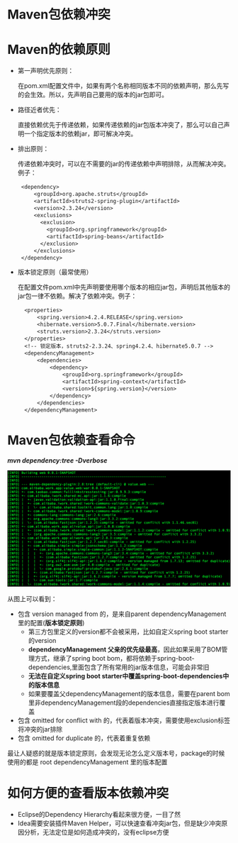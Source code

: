 # Maven包依赖冲突 

# Maven的依赖原则
  * 第一声明优先原则：
     
     在pom.xml配置文件中，如果有两个名称相同版本不同的依赖声明，那么先写的会生效。所以，先声明自己要用的版本的jar包即可。

  * 路径近者优先：
 
     直接依赖优先于传递依赖，如果传递依赖的jar包版本冲突了，那么可以自己声明一个指定版本的依赖jar，即可解决冲突。

  * 排出原则：
     
     传递依赖冲突时，可以在不需要的jar的传递依赖中声明排除，从而解决冲突。例子：
   
       ```
        <dependency>
            <groupId>org.apache.struts</groupId>
            <artifactId>struts2-spring-plugin</artifactId>
            <version>2.3.24</version>
            <exclusions>
              <exclusion>
                <groupId>org.springframework</groupId>
                <artifactId>spring-beans</artifactId>
              </exclusion>
            </exclusions>
        </dependency>
      ```

   * 版本锁定原则（最常使用）

     在配置文件pom.xml中先声明要使用哪个版本的相应jar包，声明后其他版本的jar包一律不依赖。解决了依赖冲突。例子：
    
      ```
        <properties>
            <spring.version>4.2.4.RELEASE</spring.version>
            <hibernate.version>5.0.7.Final</hibernate.version>
            <struts.version>2.3.24</struts.version>
        </properties>
        <!-- 锁定版本，struts2-2.3.24、spring4.2.4、hibernate5.0.7 -->
        <dependencyManagement>
            <dependencies>
                <dependency>
                    <groupId>org.springframework</groupId>
                    <artifactId>spring-context</artifactId>
                    <version>${spring.version}</version>
                </dependency>
            </dependencies>
        </dependencyManagement>
      ```
# Maven包依赖查看命令
**_mvn dependency:tree -Dverbose_**

  ![依赖冲突]

从图上可以看到：

* 包含 version managed from 的，是来自parent dependencyManagement里的配置(**版本锁定原则**)
    * 第三方包里定义的version都不会被采用，比如自定义spring boot starter的version
    * **dependencyManagement 父亲的优先级最高**，因此如果采用了BOM管理方式，继承了spring boot bom，都将依赖于spring-boot-dependencies,里面包含了所有常用的jar版本信息，可能会非常旧
    * **无法在自定义spring boot starter中覆盖spring-boot-dependencies中的版本信息**
    * 如果要覆盖父dependencyManagement的版本信息，需要在parent bom里非dependencyManagement段的dependencies直接指定版本进行覆盖
* 包含 omitted for conflict with 的，代表着版本冲突，需要使用exclusion标签将冲突的jar排除
* 包含 omitted for duplicate 的，代表着重复依赖   


最让人疑惑的就是版本锁定原则，会发现无论怎么定义版本号，package的时候使用的都是 root dependencyManagement 里的版本配置

# 如何方便的查看版本依赖冲突
  * Eclipse的Dependency Hierarchy看起来很方便，一目了然
  * Idea需要安装插件Maven Helper，可以快速查看冲突jar包，但是缺少冲突原因分析，无法定位是如何造成冲突的，没有eclipse方便

 
  [依赖冲突]:img/verbose.png